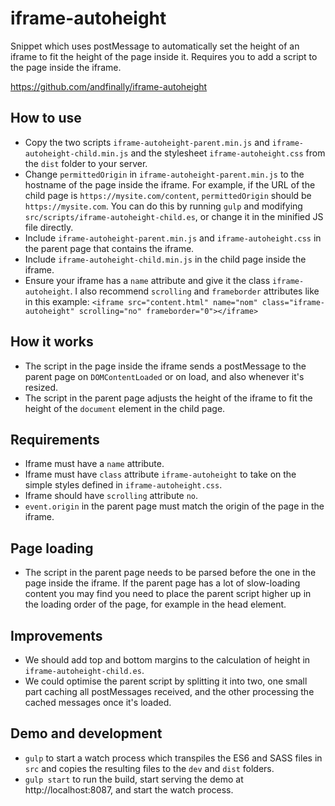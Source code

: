 # iframe-autoheight

Snippet which uses postMessage to automatically set the height of an iframe to fit the height of the page inside it. Requires you to add a script to the page inside the iframe.

https://github.com/andfinally/iframe-autoheight

## How to use

* Copy the two scripts `iframe-autoheight-parent.min.js` and `iframe-autoheight-child.min.js` and the stylesheet `iframe-autoheight.css` from the `dist` folder to your server.
* Change `permittedOrigin` in `iframe-autoheight-parent.min.js` to the hostname of the page inside the iframe. For example, if the URL of the child page is `https://mysite.com/content`, `permittedOrigin` should be `https://mysite.com`. You can do this by running `gulp` and modifying `src/scripts/iframe-autoheight-child.es`, or change it in the minified JS file directly.
* Include `iframe-autoheight-parent.min.js` and `iframe-autoheight.css` in the parent page that contains the iframe.
* Include `iframe-autoheight-child.min.js` in the child page inside the iframe.
* Ensure your iframe has a `name` attribute and give it the class `iframe-autoheight`. I also recommend `scrolling` and `frameborder` attributes like in this example:
    `<iframe src="content.html" name="nom" class="iframe-autoheight" scrolling="no" frameborder="0"></iframe>`

## How it works

* The script in the page inside the iframe sends a postMessage to the parent page on `DOMContentLoaded` or on load, and also whenever it's resized.
* The script in the parent page adjusts the height of the iframe to fit the height of the `document` element in the child page.

## Requirements

* Iframe must have a `name` attribute.
* Iframe must have `class` attribute `iframe-autoheight` to take on the simple styles defined in `iframe-autoheight.css`.
* Iframe should have `scrolling` attribute `no`.
* `event.origin` in the parent page must match the origin of the page in the iframe.

## Page loading

* The script in the parent page needs to be parsed before the one in the page inside the iframe. If the parent page has a lot of slow-loading content you may find you need to place the parent script higher up in the loading order of the page, for example in the head element.

## Improvements

* We should add top and bottom margins to the calculation of height in `iframe-autoheight-child.es`.
* We could optimise the parent script by splitting it into two, one small part caching all postMessages received, and the other processing the cached messages once it's loaded.

## Demo and development

* `gulp` to start a watch process which transpiles the ES6 and SASS files in `src` and copies the resulting files to the `dev` and `dist` folders.
* `gulp start` to run the build, start serving the demo at http://localhost:8087, and start the watch process.
